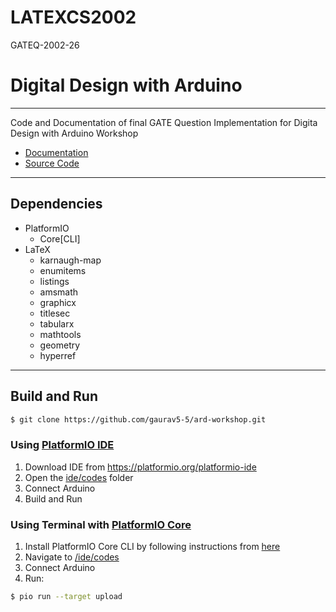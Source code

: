 # LATEXCS2002
GATEQ-2002-26
# Digital Design with Arduino
-----------------------------
Code and Documentation of final GATE Question Implementation for Digita Design with Arduino Workshop
- [Documentation](/ide/docs/main.pdf)
- [Source Code](/ide/codes/src/main.cpp)
---
## Dependencies
- PlatformIO
    - Core[CLI]
- LaTeX
    - karnaugh-map
    - enumitems
    - listings
    - amsmath
    - graphicx
    - titlesec
    - tabularx
    - mathtools
    - geometry
    - hyperref
---
## Build and Run
```bash
$ git clone https://github.com/gaurav5-5/ard-workshop.git
```

### Using [PlatformIO IDE](https://platformio.org/platformio-ide)
1. Download IDE from https://platformio.org/platformio-ide
2. Open the [ide/codes](ide/codes) folder
3. Connect Arduino
4. Build and Run

### Using Terminal with [PlatformIO Core](https://github.com/platformio/platformio-core)
1. Install PlatformIO Core CLI by following instructions from [here](https://platformio.org/install/cli)
2. Navigate to [/ide/codes](ide/codes)
3. Connect Arduino
4. Run:
```bash
$ pio run --target upload
```
